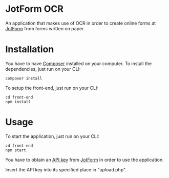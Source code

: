 # JotForm OCR

An application that makes use of OCR in order to create online forms at [JotForm](https://www.jotform.com) from forms written on paper.

# Installation

You have to have [Composer](https://getcomposer.org) installed on your computer.
To install the dependencies, just run on your CLI:

```
composer install
```

To setup the front-end, just run on your CLI:

```
cd front-end
npm install
```

# Usage

To start the application, just run on your CLI:

```
cd front-end
npm start
```

You have to obtain an [API key](https://www.jotform.com/myaccount/api) from [JotForm](https://www.jotform.com) in order to use the application.

Insert the API key into its specified place in "upload.php". 
